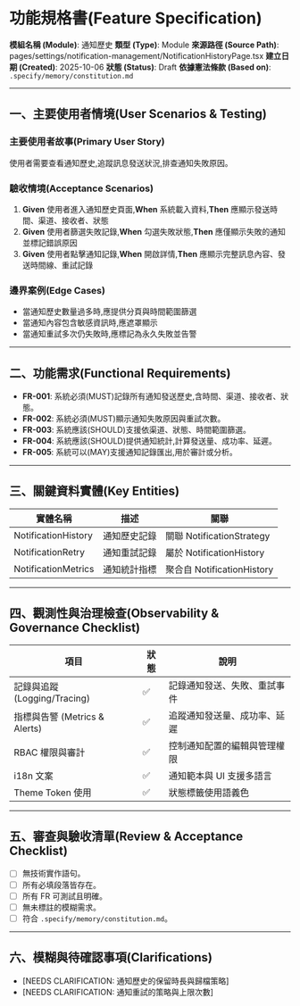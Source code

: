 # 功能規格書(Feature Specification)

**模組名稱 (Module)**: 通知歷史
**類型 (Type)**: Module
**來源路徑 (Source Path)**: pages/settings/notification-management/NotificationHistoryPage.tsx
**建立日期 (Created)**: 2025-10-06
**狀態 (Status)**: Draft
**依據憲法條款 (Based on)**: `.specify/memory/constitution.md`

---

## 一、主要使用者情境(User Scenarios & Testing)

### 主要使用者故事(Primary User Story)
使用者需要查看通知歷史,追蹤訊息發送狀況,排查通知失敗原因。

### 驗收情境(Acceptance Scenarios)
1. **Given** 使用者進入通知歷史頁面,**When** 系統載入資料,**Then** 應顯示發送時間、渠道、接收者、狀態
2. **Given** 使用者篩選失敗記錄,**When** 勾選失敗狀態,**Then** 應僅顯示失敗的通知並標記錯誤原因
3. **Given** 使用者點擊通知記錄,**When** 開啟詳情,**Then** 應顯示完整訊息內容、發送時間線、重試記錄

### 邊界案例(Edge Cases)
- 當通知歷史數量過多時,應提供分頁與時間範圍篩選
- 當通知內容包含敏感資訊時,應遮罩顯示
- 當通知重試多次仍失敗時,應標記為永久失敗並告警

---

## 二、功能需求(Functional Requirements)

- **FR-001**: 系統必須(MUST)記錄所有通知發送歷史,含時間、渠道、接收者、狀態。
- **FR-002**: 系統必須(MUST)顯示通知失敗原因與重試次數。
- **FR-003**: 系統應該(SHOULD)支援依渠道、狀態、時間範圍篩選。
- **FR-004**: 系統應該(SHOULD)提供通知統計,計算發送量、成功率、延遲。
- **FR-005**: 系統可以(MAY)支援通知記錄匯出,用於審計或分析。

---

## 三、關鍵資料實體(Key Entities)
| 實體名稱 | 描述 | 關聯 |
|-----------|------|------|
| NotificationHistory | 通知歷史記錄 | 關聯 NotificationStrategy |
| NotificationRetry | 通知重試記錄 | 屬於 NotificationHistory |
| NotificationMetrics | 通知統計指標 | 聚合自 NotificationHistory |

---

## 四、觀測性與治理檢查(Observability & Governance Checklist)

| 項目 | 狀態 | 說明 |
|------|------|------|
| 記錄與追蹤 (Logging/Tracing) | ✅ | 記錄通知發送、失敗、重試事件 |
| 指標與告警 (Metrics & Alerts) | ✅ | 追蹤通知發送量、成功率、延遲 |
| RBAC 權限與審計 | ✅ | 控制通知配置的編輯與管理權限 |
| i18n 文案 | ✅ | 通知範本與 UI 支援多語言 |
| Theme Token 使用 | ✅ | 狀態標籤使用語義色 |

---

## 五、審查與驗收清單(Review & Acceptance Checklist)

- [ ] 無技術實作語句。
- [ ] 所有必填段落皆存在。
- [ ] 所有 FR 可測試且明確。
- [ ] 無未標註的模糊需求。
- [ ] 符合 `.specify/memory/constitution.md`。

---

## 六、模糊與待確認事項(Clarifications)

- [NEEDS CLARIFICATION: 通知歷史的保留時長與歸檔策略]
- [NEEDS CLARIFICATION: 通知重試的策略與上限次數]
